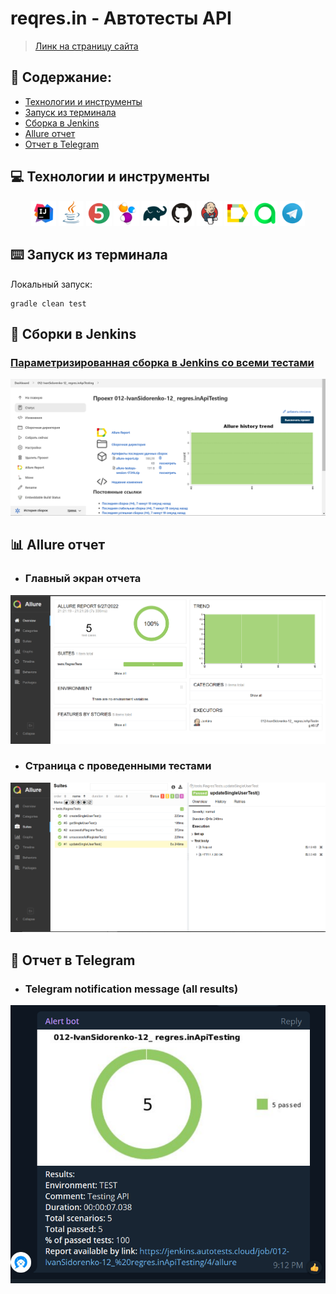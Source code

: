 #  reqres.in - Автотесты  API 
> <a target="_blank" href="https://reqres.in/">Линк на страницу сайта</a>

## :page_with_curl: Содержание:

- [Технологии и инструменты](#techno-технологии-и-инструменты)
- [Запуск из терминала](#arrow_forward-запуск-из-терминала)
- [Сборка в Jenkins](#jenkins-Jenkins-job)
- [Allure отчет](#report-Allure-отчет)
- [Отчет в Telegram](#telegram-Уведомление-в-Telegram-при-помощи-бота)

<a name="techno-технологии-и-инструменты"></a>
## :computer: Технологии и инструменты

<p align="center">
<img width="8%" title="IntelliJ IDEA" src="images/logo/Intelij_IDEA.svg">
<img width="8%" title="Java" src="images/logo/Java.svg">
<img width="8%" title="JUnit5" src="images/logo/JUnit5.svg">
<img width="8%" title="Selenide" src="images/logo/Selenide.svg">
<img width="8%" title="Gradle" src="images/logo/Gradle.svg">
<img width="8%" title="GitHub" src="images/logo/GitHub.svg">
<img width="8%" title="Jenkins" src="images/logo/Jenkins.svg">
<img width="8%" title="Allure Report" src="images/logo/Allure_Report.svg">
<img width="8%" title="Allure TestOps" src="images/logo/AllureTestOps.svg">
<img width="8%" title="Telegram" src="images/logo/Telegram.svg">
</p>

<a name="arrow_forward-запуск-из-терминала"></a>
## :keyboard: Запуск из терминала
Локальный запуск:
```
gradle clean test
```

<a name="jenkins-Jenkins-job"></a>
## :robot: Сборки в Jenkins
### <a target="_blank" href="https://jenkins.autotests.cloud/job/012-IvanSidorenko-12_%20regres.inApiTesting/">Параметризированная сборка в Jenkins со всеми тестами</a>
<p align="center">
<img title="Jenkins Job Run with parameters" src="images/screenshots/Screenshot_401.png">
</p>

<a name="report-Allure-отчет"></a>
## :bar_chart: Allure отчет
- ### Главный экран отчета
<p align="center">
<img title="Allure Overview Dashboard" src="images/screenshots/Screenshot_402.png">
</p>

- ### Страница с проведенными тестами
<p align="center">
<img title="Allure Test Page" src="images/screenshots/Screenshot_403.png">
</p>


<a name="telegram-Уведомление-в-Telegram-при-помощи-бота"></a>
## :robot: Отчет в Telegram
- ### Telegram notification message (all results)
<p align="center">
  <img src="images/screenshots/Screenshot_399.png" alt="job">
</p>